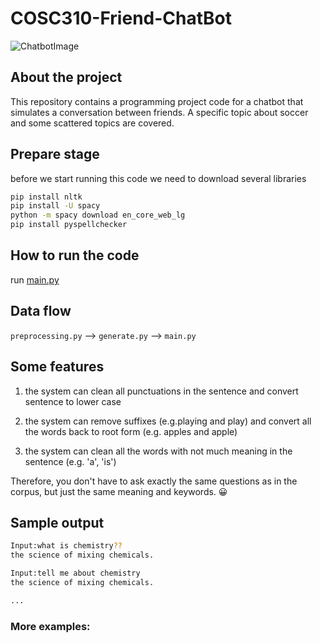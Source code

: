 # COSC310-Friend-ChatBot
![ChatbotImage](https://s3-eu-west-1.amazonaws.com/userlike-cdn-blog/do-i-need-a-chatbot/header-chat-box.png)

## About the project
This repository contains a programming project code for a chatbot that simulates a conversation between friends. 
A specific topic about soccer and some scattered topics are covered.

## Prepare stage
before we start running this code we need to download several libraries
```bash
pip install nltk
pip install -U spacy
python -m spacy download en_core_web_lg
pip install pyspellchecker
```

## How to run the code
run [main.py](https://github.com/COSC310-A2-Team10/COSC310-Friend-ChatBot/blob/main/main.py)

## Data flow
`preprocessing.py` --> `generate.py` --> `main.py`

## Some features
1. the system can clean all punctuations in the sentence and convert sentence to lower case

2. the system can remove suffixes (e.g.playing and play) and 
convert all the words back to root form (e.g. apples and apple)

3. the system can clean all the words with not much meaning in the sentence (e.g. 'a', 'is')

Therefore, you don't have to ask exactly the same questions as in the corpus,
but just the same meaning and keywords. :grinning:

## Sample output 
```bash
Input:what is chemistry??  
the science of mixing chemicals.
```
```bash
Input:tell me about chemistry  
the science of mixing chemicals.
```
```bash
...
```

### More examples:
